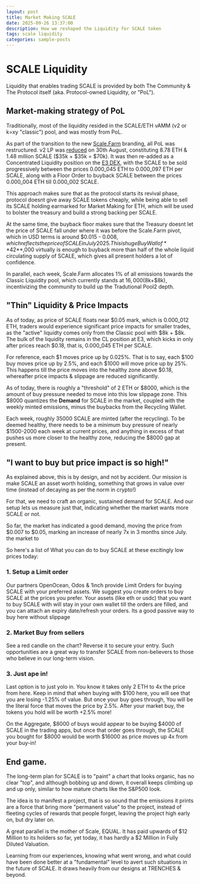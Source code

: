 ```yaml
---
layout: post
title: Market Making SCALE
date: 2025-09-26 13:37:00
description: How we reshaped the Liquidity for SCALE token
tags: scale liquidity
categories: sample-posts
---
```



# SCALE Liquidity
Liquidity that enables trading SCALE is provided by both The Community & The Protocol itself (aka. Protocol-owned Liquidity, or "PoL").

## Market-making strategy of PoL
Traditionally, most of the liquidity resided in the SCALE/ETH vAMM (v2 or k=xy "classic") pool, and was mostly from PoL.

As part of the transition to the new [Scale.Farm](https://scale.farm) branding, all PoL was restructured. v2 LP was [reduced](https://basescan.org/tx/0xb7aeb556660f94bddf44d3ed0a85893ec1c765ec07c443820bd1091eff5de3df) on 30th August, constituting 8.78 ETH & 1.48 million SCALE ($35k + $35k = $70k).
It was then re-added as a Concentrated Liquidity position on the [E3 DEX](https://eliteness.network/e3/8453-3), with the SCALE to be sold progressively between the prices 0.000_045 ETH to 0.000_097 ETH per SCALE, along with a Floor Order to buyback SCALE between the prices 0.000_004 ETH till 0.000_002 SCALE.

This approach makes sure that as the protocol starts its revival phase, protocol doesnt give away SCALE tokens cheaply, while being able to sell its SCALE holding earmarked for Market Making for ETH, which will be used to bolster the treasury and build a strong backing per SCALE.

At the same time, the buyback floor makes sure that the Treasury doesnt let the price of SCALE fall under where it was before the Scale.Farm pivot, which in USD terms is around $0.015 - $0.008, which reflects the price of SCALE in July 2025. This is huge Buy Wall of **$42**,000 virtually is enough to buyback more than half of the whole liquid circulating supply of SCALE, which gives all present holders a lot of confidence.

In parallel, each week, Scale.Farm allocates 1% of all emissions towards the Classic Liquidity pool, which currently stands at $16,000 ($8k+$8k), incentivizing the community to build up the Tradutional Pool2 depth.

## "Thin" Liquidity & Price Impacts
As of today, as price of SCALE floats near $0.05 mark, which is 0.000_012 ETH, traders would experience significant price impacts for smaller trades, as the "active" liquidty comes only from the Classic pool with $8k + $8k. The bulk of the liquidity remains in the CL position at E3, which kicks in only after prices reach $0.18, that is, 0.000_045 ETH per SCALE.

For reference, each $1 moves price up by 0.025%. That is to say, each $100 buy moves price up by 2.5%, and each $1000 will move price up by 25%. This happens till the price moves into the healthy zone above $0.18, whereafter price impacts & slippage are reduced significantly.

As of today, there is roughly a "threshold" of 2 ETH or $8000, which is the amount of buy pressure needed to move into this low slippage zone. This $8000 quantizes the **Demand** for SCALE in the market, coupled with the weekly minted emissions, minus the buybacks from the Recycling Wallet.

Each week, roughly 35000 SCALE are minted (after the recycling). To be deemed healthy, there needs to be a minimum buy pressure of nearly $1500-2000 each week at current prices, and anything in excess of that pushes us more closer to the healthy zone, reducing the $8000 gap at present.

## "I want to buy but price impact is so high!"
As explained above, this is by design, and not by accident. Our mission is make SCALE an asset worth holding, something that grows in value over time (instead of decaying as per the norm in crypto!)

For that, we need to craft an organic, sustained demand for SCALE. And our setup lets us measure just that, indicating whether the market wants more SCALE or not.

So far, the market has indicated a good demand, moving the price from $0.007 to $0.05, marking an increase of nearly 7x in 3 months since July.
 the market to

So here's a list of What you can do to buy SCALE at these excitingly low prices today:

### 1. Setup a Limit order
Our partners OpenOcean, Odos & 1inch provide Limit Orders for buying SCALE with your preferred assets. We suggest you create orders to buy SCALE at the prices you prefer. Your assets (like eth or usdc) that you want to buy SCALE with will stay in your own wallet till the orders are filled, and you can attach an expiry date/refresh your orders. Its a good passive way to buy here without slippage

### 2. Market Buy from sellers
See a red candle on the chart? Reverse it to secure your entry. Such opportunities are a great way to transfer SCALE from non-believers to those who believe in our long-term vision.

### 3. Just ape in!
Last option is to just yolo in. You know it takes only 2 ETH to 4x the price from here. Keep in mind that when buying with $100 here, you will see that you are losing -1.25% of value. But once your buy goes through, You will be the literal force that moves the price by 2.5%. After your market buy, the tokens you hold will be worth +2.5% more!

On the Aggregate, $8000 of buys would appear to be buying $4000 of SCALE in the trading apps, but once that order goes through, the SCALE you bought for $8000 would be worth $16000 as price moves up 4x from your buy-in!

## End game.
The long-term plan for SCALE is to "paint" a chart that looks organic, has no clear "top", and although bobbing up and down, it overall keeps climbing up and up only, similar to how mature charts like the S&P500 look.

The idea is to manifest a project, that is so sound that the emissions it prints are a force that bring more "permanent value" to the project, instead of fleeting cycles of rewards that people forget, leaving the project high early on, but dry later on.

A great parallel is the mother of Scale, EQUAL. It has paid upwards of $12 Million to its holders so far, yet today, it has hardly a $2 Million in Fully Diluted Valuation.

Learning from our experiences, knowing what went wrong, and what could have been done better at a "fundamental" level to avert such situations in the future of SCALE. It draws heavily from our designs at TRENCHES & beyond.





